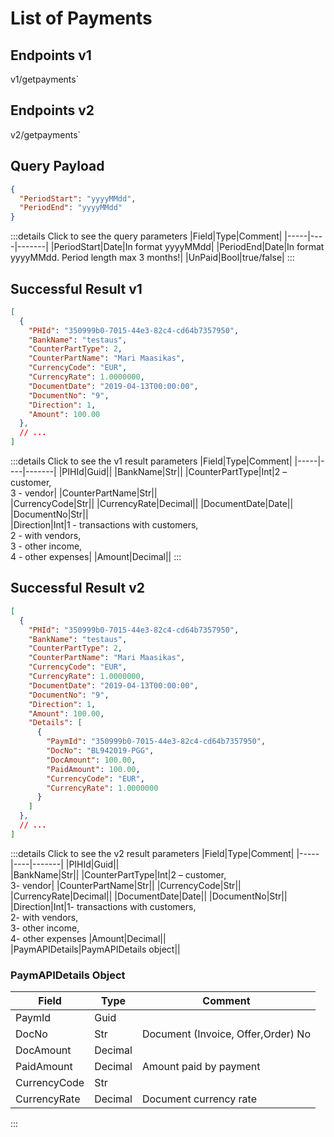 # List of Payments

## Endpoints v1

<!--@include: @/dist/md/api_url.md-->v1/getpayments`

## Endpoints v2

<!--@include: @/dist/md/api_url.md-->v2/getpayments`

## Query Payload
```json
{ 
  "PeriodStart": "yyyyMMdd",
  "PeriodEnd": "yyyyMMdd" 
}
```
:::details Click to see the query parameters
|Field|Type|Comment|
|-----|----|-------|
|PeriodStart|Date|In format yyyyMMdd|
|PeriodEnd|Date|In format yyyyMMdd. Period length max 3 months!|
|UnPaid|Bool|true/false|
:::

## Successful Result v1
```json
[
  {
    "PHId": "350999b0-7015-44e3-82c4-cd64b7357950",
    "BankName": "testaus",
    "CounterPartType": 2,
    "CounterPartName": "Mari Maasikas",
    "CurrencyCode": "EUR",
    "CurrencyRate": 1.0000000,
    "DocumentDate": "2019-04-13T00:00:00",
    "DocumentNo": "9",
    "Direction": 1,
    "Amount": 100.00
  },
  // ...
]
```
:::details Click to see the v1 result parameters
|Field|Type|Comment|
|-----|----|-------|
|PIHId|Guid||
|BankName|Str||	
|CounterPartType|Int|2 – customer,<br>3 - vendor|
|CounterPartName|Str||	
|CurrencyCode|Str||	
|CurrencyRate|Decimal||	
|DocumentDate|Date||
|DocumentNo|Str||	
|Direction|Int|1 - transactions with customers,<br> 2 - with vendors,<br> 3 - other income,<br> 4 - other expenses|
|Amount|Decimal||
:::

## Successful Result v2
```json
[
  {
    "PHId": "350999b0-7015-44e3-82c4-cd64b7357950",
    "BankName": "testaus",
    "CounterPartType": 2,
    "CounterPartName": "Mari Maasikas",
    "CurrencyCode": "EUR",
    "CurrencyRate": 1.0000000,
    "DocumentDate": "2019-04-13T00:00:00",
    "DocumentNo": "9",
    "Direction": 1,
    "Amount": 100.00,
    "Details": [
      {
        "PaymId": "350999b0-7015-44e3-82c4-cd64b7357950",
        "DocNo": "BL942019-PGG",
        "DocAmount": 100.00,
        "PaidAmount": 100.00,
        "CurrencyCode": "EUR",
        "CurrencyRate": 1.0000000
      }
    ]
  },
  // ...
]
```
:::details Click to see the v2 result parameters
|Field|Type|Comment|
|-----|----|-------|
|PIHId|Guid|| 	
|BankName|Str||	
|CounterPartType|Int|2 – customer,<br> 3- vendor|
|CounterPartName|Str||
|CurrencyCode|Str||
|CurrencyRate|Decimal||
|DocumentDate|Date||
|DocumentNo|Str||
|Direction|Int|1- transactions with customers, <br>2- with vendors,<br> 3- other income,<br> 4- other expenses
|Amount|Decimal||	
|PaymAPIDetails|PaymAPIDetails object||

### PaymAPIDetails Object

|Field|Type|Comment|
|-----|----|-------|
|PaymId|Guid||
|DocNo|Str|Document (Invoice, Offer,Order) No|
|DocAmount|Decimal||
|PaidAmount|Decimal|Amount paid by payment|
|CurrencyCode|Str||
|CurrencyRate|Decimal|Document currency rate|
:::